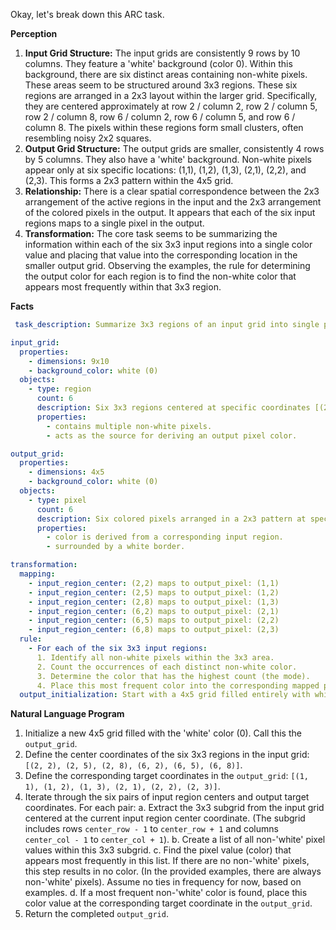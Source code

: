 Okay, let's break down this ARC task.

**Perception**

1.  **Input Grid Structure:** The input grids are consistently 9 rows by 10 columns. They feature a 'white' background (color 0). Within this background, there are six distinct areas containing non-white pixels. These areas seem to be structured around 3x3 regions. These six regions are arranged in a 2x3 layout within the larger grid. Specifically, they are centered approximately at row 2 / column 2, row 2 / column 5, row 2 / column 8, row 6 / column 2, row 6 / column 5, and row 6 / column 8. The pixels within these regions form small clusters, often resembling noisy 2x2 squares.
2.  **Output Grid Structure:** The output grids are smaller, consistently 4 rows by 5 columns. They also have a 'white' background. Non-white pixels appear only at six specific locations: (1,1), (1,2), (1,3), (2,1), (2,2), and (2,3). This forms a 2x3 pattern within the 4x5 grid.
3.  **Relationship:** There is a clear spatial correspondence between the 2x3 arrangement of the active regions in the input and the 2x3 arrangement of the colored pixels in the output. It appears that each of the six input regions maps to a single pixel in the output.
4.  **Transformation:** The core task seems to be summarizing the information within each of the six 3x3 input regions into a single color value and placing that value into the corresponding location in the smaller output grid. Observing the examples, the rule for determining the output color for each region is to find the non-white color that appears most frequently within that 3x3 region.

**Facts**


```yaml
 task_description: Summarize 3x3 regions of an input grid into single pixels in a smaller output grid based on color frequency.

input_grid:
  properties:
    - dimensions: 9x10
    - background_color: white (0)
  objects:
    - type: region
      count: 6
      description: Six 3x3 regions centered at specific coordinates [(2,2), (2,5), (2,8), (6,2), (6,5), (6,8)].
      properties:
        - contains multiple non-white pixels.
        - acts as the source for deriving an output pixel color.

output_grid:
  properties:
    - dimensions: 4x5
    - background_color: white (0)
  objects:
    - type: pixel
      count: 6
      description: Six colored pixels arranged in a 2x3 pattern at specific coordinates [(1,1), (1,2), (1,3), (2,1), (2,2), (2,3)].
      properties:
        - color is derived from a corresponding input region.
        - surrounded by a white border.

transformation:
  mapping:
    - input_region_center: (2,2) maps to output_pixel: (1,1)
    - input_region_center: (2,5) maps to output_pixel: (1,2)
    - input_region_center: (2,8) maps to output_pixel: (1,3)
    - input_region_center: (6,2) maps to output_pixel: (2,1)
    - input_region_center: (6,5) maps to output_pixel: (2,2)
    - input_region_center: (6,8) maps to output_pixel: (2,3)
  rule:
    - For each of the six 3x3 input regions:
      1. Identify all non-white pixels within the 3x3 area.
      2. Count the occurrences of each distinct non-white color.
      3. Determine the color that has the highest count (the mode).
      4. Place this most frequent color into the corresponding mapped pixel location in the output grid.
  output_initialization: Start with a 4x5 grid filled entirely with white (0).
```


**Natural Language Program**

1.  Initialize a new 4x5 grid filled with the 'white' color (0). Call this the `output_grid`.
2.  Define the center coordinates of the six 3x3 regions in the input grid: `[(2, 2), (2, 5), (2, 8), (6, 2), (6, 5), (6, 8)]`.
3.  Define the corresponding target coordinates in the `output_grid`: `[(1, 1), (1, 2), (1, 3), (2, 1), (2, 2), (2, 3)]`.
4.  Iterate through the six pairs of input region centers and output target coordinates. For each pair:
    a.  Extract the 3x3 subgrid from the input grid centered at the current input region center coordinate. (The subgrid includes rows `center_row - 1` to `center_row + 1` and columns `center_col - 1` to `center_col + 1`).
    b.  Create a list of all non-'white' pixel values within this 3x3 subgrid.
    c.  Find the pixel value (color) that appears most frequently in this list. If there are no non-'white' pixels, this step results in no color. (In the provided examples, there are always non-'white' pixels). Assume no ties in frequency for now, based on examples.
    d.  If a most frequent non-'white' color is found, place this color value at the corresponding target coordinate in the `output_grid`.
5.  Return the completed `output_grid`.